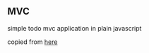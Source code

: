 ## MVC
simple todo mvc application in plain javascript

copied from [here](https://github.com/taniarascia/mvc)